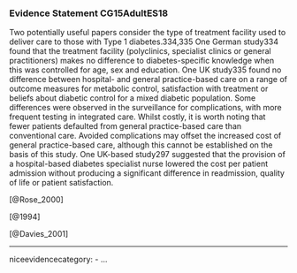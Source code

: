 ### Evidence Statement CG15AdultES18
Two potentially useful papers consider the type of treatment facility used to deliver care to those with Type 1 diabetes.334,335 One German study334 found that the treatment facility (polyclinics, specialist clinics or general practitioners) makes no difference to diabetes-specific knowledge when this was controlled for age, sex and education. One UK study335 found no difference between hospital- and general practice-based care on a range of outcome measures for metabolic control, satisfaction with treatment or beliefs about diabetic control for a mixed
diabetic population. Some differences were observed in the surveillance for complications, with more frequent testing in integrated care. Whilst costly, it is worth noting that fewer patients defaulted from general practice-based care than conventional care. Avoided complications may offset the increased cost of general practice-based care, although this cannot be established on the basis of this study. One UK-based study297 suggested that the provision of a hospital-based diabetes specialist nurse lowered the cost per patient admission without producing a significant difference in readmission, quality of life or patient satisfaction.

[@Rose_2000]

[@1994]

[@Davies_2001]

---
niceevidencecategory: -
...


